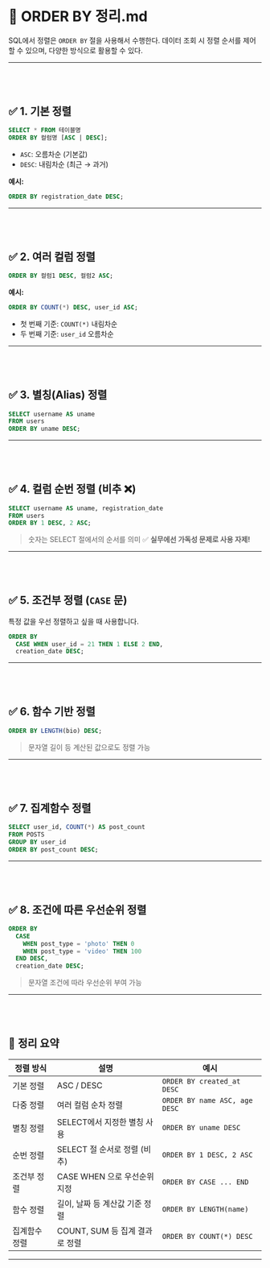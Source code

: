 # 🧮 ORDER BY 정리.md

SQL에서 정렬은 `ORDER BY` 절을 사용해서 수행한다. 데이터 조회 시 정렬 순서를 제어할 수 있으며, 다양한 방식으로 활용할 수 있다.

---
<div style="margin-top:80px;"></div>

## ✅ 1. 기본 정렬

```sql
SELECT * FROM 테이블명
ORDER BY 컬럼명 [ASC | DESC];
````

* `ASC`: 오름차순 (기본값)
* `DESC`: 내림차순 (최근 → 과거)

**예시:**

```sql
ORDER BY registration_date DESC;
```

---

<div style="margin-top:80px;"></div>

## ✅ 2. 여러 컬럼 정렬

```sql
ORDER BY 컬럼1 DESC, 컬럼2 ASC;
```

**예시:**

```sql
ORDER BY COUNT(*) DESC, user_id ASC;
```

* 첫 번째 기준: `COUNT(*)` 내림차순
* 두 번째 기준: `user_id` 오름차순

---

<div style="margin-top:80px;"></div>

## ✅ 3. 별칭(Alias) 정렬

```sql
SELECT username AS uname
FROM users
ORDER BY uname DESC;
```

---

<div style="margin-top:80px;"></div>

## ✅ 4. 컬럼 순번 정렬 (비추 ❌)

```sql
SELECT username AS uname, registration_date
FROM users
ORDER BY 1 DESC, 2 ASC;
```

> 숫자는 SELECT 절에서의 순서를 의미
> ✅ **실무에선 가독성 문제로 사용 자제!**

---

<div style="margin-top:80px;"></div>

## ✅ 5. 조건부 정렬 (`CASE` 문)

특정 값을 우선 정렬하고 싶을 때 사용합니다.

```sql
ORDER BY
  CASE WHEN user_id = 21 THEN 1 ELSE 2 END,
  creation_date DESC;
```

---

<div style="margin-top:80px;"></div>

## ✅ 6. 함수 기반 정렬

```sql
ORDER BY LENGTH(bio) DESC;
```

> 문자열 길이 등 계산된 값으로도 정렬 가능

---

<div style="margin-top:80px;"></div>

## ✅ 7. 집계함수 정렬

```sql
SELECT user_id, COUNT(*) AS post_count
FROM POSTS
GROUP BY user_id
ORDER BY post_count DESC;
```

---

<div style="margin-top:80px;"></div>

## ✅ 8. 조건에 따른 우선순위 정렬

```sql
ORDER BY
  CASE
    WHEN post_type = 'photo' THEN 0
    WHEN post_type = 'video' THEN 100
  END DESC,
  creation_date DESC;
```

> 문자열 조건에 따라 우선순위 부여 가능

---

<div style="margin-top:80px;"></div>

## 📌 정리 요약

| 정렬 방식   | 설명                     | 예시                            |
| ------- | ---------------------- | ----------------------------- |
| 기본 정렬   | ASC / DESC             | `ORDER BY created_at DESC`    |
| 다중 정렬   | 여러 컬럼 순차 정렬            | `ORDER BY name ASC, age DESC` |
| 별칭 정렬   | SELECT에서 지정한 별칭 사용     | `ORDER BY uname DESC`         |
| 순번 정렬   | SELECT 절 순서로 정렬 (비추)   | `ORDER BY 1 DESC, 2 ASC`      |
| 조건부 정렬  | CASE WHEN 으로 우선순위 지정   | `ORDER BY CASE ... END`       |
| 함수 정렬   | 길이, 날짜 등 계산값 기준 정렬     | `ORDER BY LENGTH(name)`       |
| 집계함수 정렬 | COUNT, SUM 등 집계 결과로 정렬 | `ORDER BY COUNT(*) DESC`      |

---




